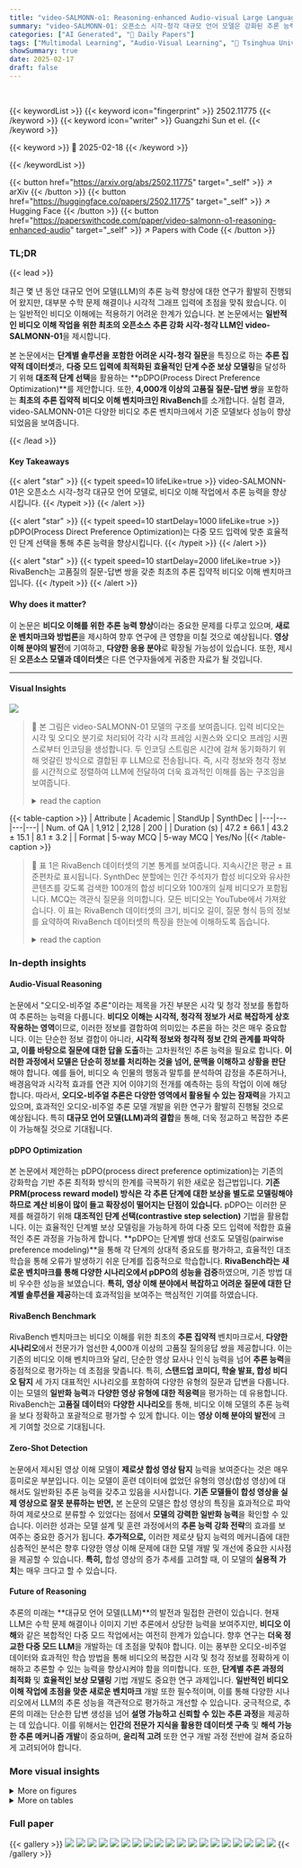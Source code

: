 ```yaml
---
title: "video-SALMONN-o1: Reasoning-enhanced Audio-visual Large Language Model"
summary: "video-SALMONN-01: 오픈소스 시각-청각 대규모 언어 모델은 강화된 추론 능력을 통해 일반적인 비디오 이해 작업에서 성능을 크게 향상시킵니다."
categories: ["AI Generated", "🤗 Daily Papers"]
tags: ["Multimodal Learning", "Audio-Visual Learning", "🏢 Tsinghua University",]
showSummary: true
date: 2025-02-17
draft: false
---
```


<br>

{{< keywordList >}}
{{< keyword icon="fingerprint" >}} 2502.11775 {{< /keyword >}}
{{< keyword icon="writer" >}} Guangzhi Sun et el. {{< /keyword >}}
 
{{< keyword >}} 🤗 2025-02-18 {{< /keyword >}}
 
{{< /keywordList >}}

{{< button href="https://arxiv.org/abs/2502.11775" target="_self" >}}
↗ arXiv
{{< /button >}}
{{< button href="https://huggingface.co/papers/2502.11775" target="_self" >}}
↗ Hugging Face
{{< /button >}}
{{< button href="https://paperswithcode.com/paper/video-salmonn-o1-reasoning-enhanced-audio" target="_self" >}}
↗ Papers with Code
{{< /button >}}




### TL;DR


{{< lead >}}

최근 몇 년 동안 대규모 언어 모델(LLM)의 추론 능력 향상에 대한 연구가 활발히 진행되어 왔지만, 대부분 수학 문제 해결이나 시각적 그래프 입력에 초점을 맞춰 왔습니다. 이는 일반적인 비디오 이해에는 적용하기 어려운 한계가 있습니다. 본 논문에서는 **일반적인 비디오 이해 작업을 위한 최초의 오픈소스 추론 강화 시각-청각 LLM인 video-SALMONN-01**을 제시합니다.

본 논문에서는 **단계별 솔루션을 포함한 어려운 시각-청각 질문**을 특징으로 하는 **추론 집약적 데이터셋**과, **다중 모드 입력에 최적화된 효율적인 단계 수준 보상 모델링**을 달성하기 위해 **대조적 단계 선택**을 활용하는 **pDPO(Process Direct Preference Optimization)**를 제안합니다. 또한, **4,000개 이상의 고품질 질문-답변 쌍**을 포함하는 **최초의 추론 집약적 비디오 이해 벤치마크인 RivaBench**를 소개합니다. 실험 결과, video-SALMONN-01은 다양한 비디오 추론 벤치마크에서 기준 모델보다 성능이 향상되었음을 보여줍니다.

{{< /lead >}}


#### Key Takeaways

{{< alert "star" >}}
{{< typeit speed=10 lifeLike=true >}} video-SALMONN-01은 오픈소스 시각-청각 대규모 언어 모델로, 비디오 이해 작업에서 추론 능력을 향상시킵니다. {{< /typeit >}}
{{< /alert >}}

{{< alert "star" >}}
{{< typeit speed=10 startDelay=1000 lifeLike=true >}} pDPO(Process Direct Preference Optimization)는 다중 모드 입력에 맞춘 효율적인 단계 선택을 통해 추론 능력을 향상시킵니다. {{< /typeit >}}
{{< /alert >}}

{{< alert "star" >}}
{{< typeit speed=10 startDelay=2000 lifeLike=true >}} RivaBench는 고품질의 질문-답변 쌍을 갖춘 최초의 추론 집약적 비디오 이해 벤치마크입니다. {{< /typeit >}}
{{< /alert >}}

#### Why does it matter?
이 논문은 **비디오 이해를 위한 추론 능력 향상**이라는 중요한 문제를 다루고 있으며, **새로운 벤치마크와 방법론**을 제시하여 향후 연구에 큰 영향을 미칠 것으로 예상됩니다. **영상 이해 분야의 발전**에 기여하고, **다양한 응용 분야**로 확장될 가능성이 있습니다. 또한, 제시된 **오픈소스 모델과 데이터셋**은 다른 연구자들에게 귀중한 자료가 될 것입니다.

------
#### Visual Insights



![](https://arxiv.org/html/2502.11775/x1.png)

> 🔼 본 그림은 video-SALMONN-01 모델의 구조를 보여줍니다. 입력 비디오는 시각 및 오디오 분기로 처리되어 각각 시각 프레임 시퀀스와 오디오 프레임 시퀀스로부터 인코딩을 생성합니다. 두 인코딩 스트림은 시간에 걸쳐 동기화하기 위해 엇갈린 방식으로 결합된 후 LLM으로 전송됩니다.  즉, 시각 정보와 청각 정보를 시간적으로 정렬하여 LLM에 전달하여  더욱 효과적인 이해를 돕는 구조임을 보여줍니다.
> <details>
> <summary>read the caption</summary>
> Figure 1: video-SALMONN-o1 model structure. The input video is processed by the visual and audio branches, generating encodings from the visual and audio frame sequences respectively. Two encoding streams are combined in an interleaved fashion to synchronize across time before sending to LLM.
> </details>





{{< table-caption >}}
| Attribute | Academic | StandUp | SynthDec |
|---|---|---|---|
| Num. of QA | 1,912 | 2,128 | 200 |
| Duration (s) | 47.2 ± 66.1 | 43.2 ± 15.1 | 8.1 ± 3.2 |
| Format | 5-way MCQ | 5-way MCQ | Yes/No |{{< /table-caption >}}

> 🔼 표 1은 RivaBench 데이터셋의 기본 통계를 보여줍니다. 지속시간은 평균 ± 표준편차로 표시됩니다. SynthDec 분할에는 인간 주석자가 합성 비디오와 유사한 콘텐츠를 갖도록 검색한 100개의 합성 비디오와 100개의 실제 비디오가 포함됩니다. MCQ는 객관식 질문을 의미합니다. 모든 비디오는 YouTube에서 가져왔습니다.  이 표는 RivaBench 데이터셋의 크기, 비디오 길이, 질문 형식 등의 정보를 요약하여 RivaBench 데이터셋의 특징을 한눈에 이해하도록 돕습니다.
> <details>
> <summary>read the caption</summary>
> Table 1: RivaBench basic statistics. The duration is given by mean ±plus-or-minus\pm± standard deviation. The SynthDec split contains 100 synthetic videos and 100 real videos that human annotators search to have similar content as synthetic videos. MCQ stands for multiple-choice questions. Video sources are all from YouTube.
> </details>





### In-depth insights


#### Audio-Visual Reasoning
논문에서 "오디오-비주얼 추론"이라는 제목을 가진 부분은 시각 및 청각 정보를 통합하여 추론하는 능력을 다룹니다.  **비디오 이해는 시각적, 청각적 정보가 서로 복잡하게 상호 작용하는 영역**이므로, 이러한 정보를 결합하여 의미있는 추론을 하는 것은 매우 중요합니다. 이는 단순한 정보 결합이 아니라, **시각적 정보와 청각적 정보 간의 관계를 파악하고, 이를 바탕으로 질문에 대한 답을 도출**하는 고차원적인 추론 능력을 필요로 합니다.  **이러한 과정에서 모델은 단순히 정보를 처리하는 것을 넘어, 문맥을 이해하고 상황을 판단**해야 합니다. 예를 들어, 비디오 속 인물의 행동과 말투를 분석하여 감정을 추론하거나, 배경음악과 시각적 효과를 연관 지어 이야기의 전개를 예측하는 등의 작업이 이에 해당합니다. 따라서, **오디오-비주얼 추론은 다양한 영역에서 활용될 수 있는 잠재력**을 가지고 있으며, 효과적인 오디오-비주얼 추론 모델 개발을 위한 연구가 활발히 진행될 것으로 예상됩니다. 특히 **대규모 언어 모델(LLM)과의 결합**을 통해, 더욱 정교하고 복잡한 추론이 가능해질 것으로 기대됩니다.

#### pDPO Optimization
본 논문에서 제안하는 pDPO(process direct preference optimization)는 기존의 강화학습 기반 추론 최적화 방식의 한계를 극복하기 위한 새로운 접근법입니다. **기존 PRM(process reward model) 방식은 각 추론 단계에 대한 보상을 별도로 모델링해야 하므로 계산 비용이 많이 들고 확장성이 떨어지는 단점이 있습니다.**  pDPO는 이러한 문제를 해결하기 위해 **대조적인 단계 선택(contrastive step selection)** 기법을 활용합니다.  이는 효율적인 단계별 보상 모델링을 가능하게 하여 다중 모드 입력에 적합한 효율적인 추론 과정을 가능하게 합니다.  **pDPO는 단계별 쌍대 선호도 모델링(pairwise preference modeling)**을 통해 각 단계의 상대적 중요도를 평가하고, 효율적인 대조 학습을 통해 오류가 발생하기 쉬운 단계를 집중적으로 학습합니다.  **RivaBench라는 새로운 벤치마크를 통해 다양한 시나리오에서 pDPO의 성능을 검증**하였으며, 기존 방법 대비 우수한 성능을 보였습니다.  **특히, 영상 이해 분야에서 복잡하고 어려운 질문에 대한 단계별 솔루션을 제공**하는데 효과적임을 보여주는 핵심적인 기여를 하였습니다.

#### RivaBench Benchmark
RivaBench 벤치마크는 비디오 이해를 위한 최초의 **추론 집약적** 벤치마크로서, **다양한 시나리오**에서 전문가가 엄선한 4,000개 이상의 고품질 질의응답 쌍을 제공합니다.  이는 기존의 비디오 이해 벤치마크와 달리, 단순한 영상 묘사나 인식 능력을 넘어 **추론 능력**을 중점적으로 평가하는 데 초점을 맞춥니다. 특히, **스탠드업 코미디, 학술 발표, 합성 비디오 탐지** 세 가지 대표적인 시나리오를 포함하여 다양한 유형의 질문과 답변을 다룹니다. 이는 모델의 **일반화 능력**과 **다양한 영상 유형에 대한 적응력**을 평가하는 데 유용합니다.  RivaBench는 **고품질 데이터**와 **다양한 시나리오**를 통해,  비디오 이해 모델의 추론 능력을 보다 정확하고 포괄적으로 평가할 수 있게 합니다. 이는 **영상 이해 분야의 발전**에 크게 기여할 것으로 기대됩니다.

#### Zero-Shot Detection
논문에서 제시된 영상 이해 모델이 **제로샷 합성 영상 탐지** 능력을 보여준다는 것은 매우 흥미로운 부분입니다. 이는 모델이 훈련 데이터에 없었던 유형의 영상(합성 영상)에 대해서도 일반화된 추론 능력을 갖추고 있음을 시사합니다.  **기존 모델들이 합성 영상을 실제 영상으로 잘못 분류하는 반면,** 본 논문의 모델은 합성 영상의 특징을 효과적으로 파악하여 제로샷으로 분류할 수 있었다는 점에서 **모델의 강력한 일반화 능력**을 확인할 수 있습니다. 이러한 성과는 모델 설계 및 훈련 과정에서의 **추론 능력 강화 전략**의 효과를 보여주는 중요한 증거가 됩니다.  **추가적으로,**  이러한 제로샷 탐지 능력의 메커니즘에 대한 심층적인 분석은 향후 다양한 영상 이해 문제에 대한 모델 개발 및 개선에 중요한 시사점을 제공할 수 있습니다.  **특히,** 합성 영상의 증가 추세를 고려할 때,  이 모델의 **실용적 가치**는 매우 크다고 할 수 있습니다.

#### Future of Reasoning
추론의 미래는 **대규모 언어 모델(LLM)**의 발전과 밀접한 관련이 있습니다. 현재 LLM은 수학 문제 해결이나 이미지 기반 추론에서 상당한 능력을 보여주지만, **비디오 이해**와 같은 복합적인 다중 모드 작업에서는 여전히 한계가 있습니다.  향후 연구는 **더욱 정교한 다중 모드 LLM**을 개발하는 데 초점을 맞춰야 합니다. 이는 풍부한 오디오-비주얼 데이터와 효과적인 학습 방법을 통해 비디오의 복잡한 시각 및 청각 정보를 정확하게 이해하고 추론할 수 있는 능력을 향상시켜야 함을 의미합니다.  또한, **단계별 추론 과정의 최적화** 및 **효율적인 보상 모델링** 기법 개발도 중요한 연구 과제입니다.  **일반적인 비디오 이해 작업에 초점을 맞춘 새로운 벤치마크** 개발 또한 필수적이며, 이를 통해 다양한 시나리오에서 LLM의 추론 성능을 객관적으로 평가하고 개선할 수 있습니다.  궁극적으로, 추론의 미래는 단순한 답변 생성을 넘어 **설명 가능하고 신뢰할 수 있는 추론 과정**을 제공하는 데 있습니다. 이를 위해서는 **인간의 전문가 지식을 활용한 데이터셋 구축** 및 **해석 가능한 추론 메커니즘 개발**이 중요하며,  **윤리적 고려** 또한 연구 개발 과정 전반에 걸쳐 중요하게 고려되어야 합니다.


### More visual insights

<details>
<summary>More on figures
</summary>


![](https://arxiv.org/html/2502.11775/x2.png)

> 🔼 그림 2는 추론 집약적 SFT 데이터 획득 파이프라인을 보여줍니다. 비디오와 쌍을 이루는 오디오를 입력으로 사용하여 Gemini-1.5-pro가 질문, 답변 및 추론 경로를 생성합니다. GPT-40은 QA 쌍과 추론 단계가 유효하고 논리적 사고를 필요로 하는지 확인하기 위한 품질 검사에 사용됩니다. 즉, Gemini-1.5-pro가 비디오와 오디오 데이터를 기반으로 질문과 답변을 생성하고, 그에 대한 추론 과정을 제시하면, GPT-40이 이 과정이 타당하고 논리적인지 평가하여 품질을 관리하는 과정입니다. 최종적으로 품질 검사를 통과한 질문, 답변, 추론 경로만 SFT 데이터로 사용됩니다.
> <details>
> <summary>read the caption</summary>
> Figure 2: Acquisition pipeline of reasoning-intensive SFT data. The question, answer and reasoning paths are generated by Gemini-1.5-pro taking the video with paired audio as inputs. GPT4o is employed for quality checks to ensure the QA-pair and the reasoning steps are valid and require logical thinking.
> </details>



![](https://arxiv.org/html/2502.11775/x3.png)

> 🔼 그림 3은 pDPO를 위한 단계별 예상 정확도 점수를 구성하기 위한 대조적 단계 선택(위쪽)과 쌍별 전개(아래쪽)를 보여줍니다. 대조적 단계 선택: 이 예시에서는 상위 2단계인 s2와 s5가 선택되고, s2에 대해서는 대안 단계인 s2'가 샘플링되어 기본 쌍을 형성합니다. 쌍별 전개: 각 단계에 대해 세 개의 전개가 표시되고, s2와 s2'는 동일한 접두사 솔루션을 가진 단계 쌍입니다. 참조 답변과 비교하여 GPT-40을 사용하여 답변의 정확성을 확인합니다.
> <details>
> <summary>read the caption</summary>
> Figure 3: Illustration of the contrastive step selection (top) and pairwise rollout (bottom) to construct per-step expected correctness score for pDPO. Contrastive step selection: Top 2 steps, s2subscript𝑠2s_{2}italic_s start_POSTSUBSCRIPT 2 end_POSTSUBSCRIPT and s5subscript𝑠5s_{5}italic_s start_POSTSUBSCRIPT 5 end_POSTSUBSCRIPT are selected in this example, and for s2subscript𝑠2s_{2}italic_s start_POSTSUBSCRIPT 2 end_POSTSUBSCRIPT, an alternative step, s2′subscriptsuperscript𝑠′2s^{\prime}_{2}italic_s start_POSTSUPERSCRIPT ′ end_POSTSUPERSCRIPT start_POSTSUBSCRIPT 2 end_POSTSUBSCRIPT, is sampled to form the preference pair. Pairwise rollout: Three rollouts are shown for each step and s2subscript𝑠2s_{2}italic_s start_POSTSUBSCRIPT 2 end_POSTSUBSCRIPT and s2′subscriptsuperscript𝑠′2s^{\prime}_{2}italic_s start_POSTSUPERSCRIPT ′ end_POSTSUPERSCRIPT start_POSTSUBSCRIPT 2 end_POSTSUBSCRIPT are step pairs with the same prefix solution. The answer correctness is checked using GPT-4o by comparing it against the reference answer.
> </details>



![](https://arxiv.org/html/2502.11775/x4.png)

> 🔼 그림 4는 SFT(Supervised Fine-Tuning) 데이터에서 추론 단계 수의 분포를 보여줍니다. 왼쪽 그래프는 전체 SFT 데이터의 분포를, 오른쪽 그래프는 추론 집약적(reasoning-intensive) 하위 데이터셋의 분포를 나타냅니다. 추론 집약적 하위 데이터셋은 문제의 난이도가 높기 때문에 일반적으로 더 많은 추론 단계가 필요합니다.
> <details>
> <summary>read the caption</summary>
> Figure 4: Distributions of the numbers of reasoning steps in SFT data. Left: Distribution of the entire SFT data. Right: Distribution on the reasoning-intensive subset of SFT data. Due to the difficulty of the reasoning-intensive subset, more reasoning steps are required in general for samples in this set.
> </details>



![](https://arxiv.org/html/2502.11775/x5.png)

> 🔼 그림 5는 pDPO를 위한 대조적 단계 선택의 효과를 분석한 것입니다. 전체 솔루션 경로 쌍에 더하여 중간 단계 쌍도 항상 사용됩니다.  다양한 상위 T 단계를 선택했을 때의 성능을 비교하여 최적의 단계 선택 전략을 찾고자 하였습니다.  x축은 상위 T 단계 개수를 나타내고, y축은 정확도 또는 다른 적절한 지표를 나타낼 것입니다.  다른 색상은 서로 다른 단계 선택 방법을 나타낼 것입니다. 이 그림을 통해 pDPO에서 중간 단계를 포함하는 것이 전체 솔루션 경로만 사용하는 것보다 성능 향상에 더 효과적이라는 점을 보여줍니다.
> <details>
> <summary>read the caption</summary>
> Figure 5: Comparison between different top T steps selected for pDPO. Pairs of full solution paths are always used in addition to pairs of intermediate steps.
> </details>



![](https://arxiv.org/html/2502.11775/x6.png)

> 🔼 그림 6은 논문의 3.2절 '추론 집약적 SFT 데이터'에서 설명하는, 비디오 이해 모델을 위한 추론 능력 향상을 위한 강화 학습 데이터의 예시를 보여줍니다. 그림은 질문, 답변, 그리고 단계별 추론 과정을 보여주는 스크린샷과 함께, 사용된 비디오 클립의 일부를 보여줍니다. 각 단계는 해당 비디오 프레임과 함께, 추론 과정의 설명을 포함하고 있습니다. 이는 모델이 단순히 답변을 생성하는 것이 아니라, 단계별로 논리적 추론 과정을 거쳐 답변에 도달하는 방식을 보여주는 예시입니다.
> <details>
> <summary>read the caption</summary>
> Figure 6: Example of reasoning SFT data
> </details>



![](https://arxiv.org/html/2502.11775/x7.png)

> 🔼 그림 7은 RivaBench 데이터셋의 StandUp 부분의 예시를 보여줍니다. 코미디언의 말과 행동, 청중의 반응 등 다양한 요소들이 포함된 영상 클립과 질문, 답변이 함께 제시되어 있습니다. 이를 통해 모델이 비디오의 내용을 이해하고, 유머의 핵심을 파악하여 질문에 답할 수 있는 능력을 평가할 수 있습니다.
> <details>
> <summary>read the caption</summary>
> Figure 7: Example of StandUp part of the RivaBench.
> </details>



![](https://arxiv.org/html/2502.11775/x8.png)

> 🔼 그림 8은 RivaBench 데이터셋의 StandUp 부분의 예시를 보여줍니다.  이 그림은 코미디언의 말과 행동, 그리고 청중의 반응을 보여주는 비디오 클립의 일부분과 함께 질문과 답변, 그리고 추가적인 설명을 포함합니다.  StandUp 부분은 코미디 비디오에 대한 질문에 답하기 위해서는 오디오와 비디오 정보를 종합적으로 이해해야 하는 어려운 추론 능력이 요구된다는 점을 보여주기 위해 설계되었습니다.
> <details>
> <summary>read the caption</summary>
> Figure 8: Example of StandUp part of the RivaBench.
> </details>



![](https://arxiv.org/html/2502.11775/x9.png)

> 🔼 그림 9는 RivaBench 데이터셋의 Academic 부분의 예시를 보여줍니다.  이 그림은 강의 영상의 일부 화면과 함께, 질문, 정답, 그리고 해당 질문에 대한 답을 도출하기 위한 단계별 추론 과정을 보여주는 캡션을 포함하고 있습니다. 이는  비디오 이해를 위한 추론 능력 평가에 사용되는 질문의 유형과 난이도를 보여주는 대표적인 예시입니다.  이 그림을 통해 사용자가  영상과 음성 정보를 통합하여 추론 문제를 해결하는 과정을 이해하는 데 도움이 됩니다.
> <details>
> <summary>read the caption</summary>
> Figure 9: Example of Academic part of the RivaBench.
> </details>



![](https://arxiv.org/html/2502.11775/x10.png)

> 🔼 그림 10은 RivaBench의 학문적 부분의 예시를 보여줍니다.  영상과 오디오 데이터를 활용하여 학생들의 학습 능력을 평가하는 질문과 답변, 그리고 추론 과정을 보여줍니다.  특히, 로봇 증강 현실(Robot AR) 환경과 줌(Zoom) 환경에서 학생들이 과제를 수행하는 방식의 차이를 보여주는 데이터가 포함되어 있으며, Robot AR 환경이 학습 성과 향상에 미치는 영향을 분석하기 위한 데이터로 사용됩니다.  두 환경에서 학생들이 습득한 핵심 역량(Key Learning Competencies)을 비교 분석하여 Robot AR 환경의 효과를 보여줍니다.  자세하게는, 전압과 전류에 대한 이해, 직렬 및 병렬 연결, 회로 및 구성 요소에 대한 지식, 브레드보드 사용, 멀티미터 측정 및 동작 회로에 대한 이해 등을 평가합니다.
> <details>
> <summary>read the caption</summary>
> Figure 10: Example of Academic part of the RivaBench.
> </details>



![](https://arxiv.org/html/2502.11775/x11.png)

> 🔼 이 그림은 RivaBench 데이터셋의 SynthDec 부분에 포함된 합성 비디오의 예시 클립을 보여줍니다.  SynthDec는 합성 비디오 감지를 위한 과제로,  실제 비디오와 구별하기 어려운 고품질 합성 비디오를 포함합니다.  그림은 비디오의 일부 프레임을 캡처하여 합성 비디오의 특징과 품질을 보여주고, 모델이 어떤 종류의 시각적 특징을 고려하여 합성 여부를 판단해야 하는지 보여주는 역할을 합니다.
> <details>
> <summary>read the caption</summary>
> Figure 11: Example video clip of the SynthDec part of RivaBench.
> </details>



![](https://arxiv.org/html/2502.11775/x12.png)

> 🔼 그림 12는 RivaBench의 SynthDec 부분에 대한 예시 비디오 클립을 보여줍니다. 이 그림은 합성 비디오 감지(Synthetic Video Detection) 작업에 사용된 데이터셋의 일부를 보여주는 것으로,  실제 비디오와 구분하기 어려울 정도로 정교하게 제작된 합성 비디오의 예시를 제공합니다.  비디오에는 물리 법칙을 위반하거나 왜곡된 물체가 포함될 수 있으며, 이는 AI 모델이 실제 비디오와 합성 비디오를 구별하는 능력을 평가하는 데 도움이 됩니다.
> <details>
> <summary>read the caption</summary>
> Figure 12: Example video clip of the SynthDec part of RivaBench.
> </details>



![](https://arxiv.org/html/2502.11775/x13.png)

> 🔼 그림 13은 논문의 RivaBench 벤치마크 중 StandUp 부분에 속하는 예시 비디오와 그에 대한 두 가지 다른 해결책(SFT 모델과 pDPO 모델)을 보여줍니다. SFT(Supervised Fine-Tuning) 모델은 비디오의 내용을 제대로 이해하지 못하여 잘못된 답변을 제시하지만, pDPO(Process Direct Preference Optimization) 모델은 비디오의 시각 및 청각 정보를 종합적으로 분석하여 정확한 답변과 추론 단계를 제시합니다. 이를 통해 pDPO가 더 효과적이고 정확한 추론 능력을 가지고 있음을 시각적으로 보여줍니다. 그림에는 비디오의 일부 프레임과 각 모델의 답변 및 추론 과정이 자세하게 나와 있습니다.
> <details>
> <summary>read the caption</summary>
> Figure 13: Example video and solutions from the StandUp test set.
> </details>



![](https://arxiv.org/html/2502.11775/x14.png)

> 🔼 그림 14는 VideoMME 테스트 세트의 한 예시 비디오와 그에 대한 두 가지 다른 해결 방법을 보여줍니다. VideoMME는 비디오 이해를 위한 벤치마크이며, 이 그림에서는 비디오에 대한 질문과 그에 대한 두 가지 상반된 답변이 제시됩니다. 첫 번째 답변은 단순히 비디오 내용을 설명하는 반면, 두 번째 답변은 보다 자세한 추론 과정을 통해 답을 도출합니다. 이는 video-SALMONN-01 모델이 단순한 설명을 넘어 추론 능력을 갖추고 있음을 보여주는 예시입니다.
> <details>
> <summary>read the caption</summary>
> Figure 14: Example video and solutions from videoMME test set.
> </details>



![](https://arxiv.org/html/2502.11775/x15.png)

> 🔼 그림 15는 논문의 VideoMME 테스트 세트에서 발췌한 예시 비디오와 그에 대한 두 가지 다른 해결책을 보여줍니다.  각 해결책은 비디오 내용을 이해하고 질문에 답하기 위한 단계별 추론 과정을 제시합니다. 첫 번째 해결책은 비디오의 시각적 세부 사항을 정확하게 파악하지 못하고 잘못된 결론에 도달하는 반면, 두 번째 해결책은 비디오의 시각 및 청각적 정보를 모두 활용하여 보다 정확하고 논리적인 추론 과정을 보여줍니다. 이를 통해 다양한 모달리티(시각, 청각) 정보를 통합하여 추론하는 모델의 능력과, 부정확한 추론 단계를 식별하고 수정하는 능력을 보여줍니다.  두 해결책의 비교를 통해, 모델의 추론 능력 향상을 위한 효과적인 전략을 파악할 수 있습니다.
> <details>
> <summary>read the caption</summary>
> Figure 15: Example video and solutions from videoMME test set.
> </details>



![](https://arxiv.org/html/2502.11775/x16.png)

> 🔼 그림 16은 합성 비디오 감지를 위한 video-SALMONN-01, GPT-40, Gemini-1.5-pro 세 가지 모델의 예측 결과를 보여줍니다. 각 모델은 동일한 합성 비디오에 대해 YES(합성 비디오) 또는 NO(실제 비디오)로 응답하고, 그 이유를 단계별로 설명합니다. video-SALMONN-01은 시각적 단서(예: 비정상적인 흐릿함, 왜곡된 신체 부위)를 분석하여 합성 비디오임을 정확하게 판단하는 반면, GPT-40와 Gemini-1.5-pro는 비디오의 자연스러움과 일관성에 기반하여 실제 비디오로 잘못 판단합니다. 이는 video-SALMONN-01이 합성 비디오 감지에 있어 더욱 정교하고 정확한 추론 능력을 가짐을 시사합니다.
> <details>
> <summary>read the caption</summary>
> Figure 16: Example output from video-SALMONN-o1, GPT-4o and Gemini-1.5-pro for synthetic video detection.
> </details>



![](https://arxiv.org/html/2502.11775/x17.png)

> 🔼 그림 17은 합성 비디오 감지를 위해 video-SALMONN-01, GPT-4, Gemini-1.5-pro 세 가지 모델의 출력 결과를 보여줍니다. 각 모델은 합성 비디오 여부를 판별하고 그 이유를 단계별로 설명합니다. video-SALMONN-01은 비디오의 색상, 그림자 정렬 등을 분석하여 합성 비디오라고 판단하는 반면, GPT-4는 비디오의 자연스러움을 근거로 실제 비디오라고 판단하고, Gemini-1.5-pro는 추가적인 정보 없이는 판단할 수 없다고 응답합니다. 이는 각 모델이 시각적 정보를 해석하고 추론하는 방식의 차이를 보여주는 예시입니다.
> <details>
> <summary>read the caption</summary>
> Figure 17: Example output from video-SALMONN-o1, GPT-4o and Gemini-1.5-pro for synthetic video detection.
> </details>



![](https://arxiv.org/html/2502.11775/x18.png)

> 🔼 그림 18은 대조적 단계 선택 과정의 예시를 보여줍니다. 두 개의 샘플 경로가 표시되고 각 추론 단계에 대한 점수 d_{s_{k}}가 제공됩니다. 첫 번째 솔루션의 세 번째 단계는 시각적 환각으로 인해 잘못되었으며, 결과적으로 그 단계에 매우 높은 점수가 할당되고 해당 단계가 롤아웃에 사용됩니다. 즉, 시각적 정보 해석에 어려움이 있는 단계를 찾아내어, 해당 단계의 보상 모델링을 개선하는 데 집중하는 것을 보여줍니다. 이는 모델의 시각적 추론 능력 향상을 위한 핵심 전략임을 시사합니다.
> <details>
> <summary>read the caption</summary>
> Figure 18: Example of the contrastive step selection process where two sampled paths are shown and the scores dsksubscript𝑑subscript𝑠𝑘d_{s_{k}}italic_d start_POSTSUBSCRIPT italic_s start_POSTSUBSCRIPT italic_k end_POSTSUBSCRIPT end_POSTSUBSCRIPT are given for each reasoning steps. The 3rd step in the first solution is wrong due to visual hallucination, and as a result, a very high score is assigned to that step and that step will be used to perform rollout.
> </details>



</details>




<details>
<summary>More on tables
</summary>


{{< table-caption >}}
| Model | Modality | VideoMME | NExT-QA | RivaBench StandUp | RivaBench Academic | RivaBench SynthDec (P/R) |
|---|---|---|---|---|---|---|
| Proprietary models |  |  |  |  |  |  |
| Gemini-1.5-pro (Team et al., 2024) | A+V | 75.0%† | 79.2% | 75.8% | 67.1% | 23.6% (55%/15%) |
| Gemini-1.5-pro+reasoning | A+V | 75.1% | 79.5% | 81.8% | 69.5% | 40.0% (49%/34%) |
| GPT-4o (OpenAI Team, 2024) | V | 71.9%† | 81.7% | 63.3% | 60.0% | 34.1%(90%/21%) |
| GPT-4o+reasoning | V | 72.1% | 81.9% | 69.6% | 61.0% | 25.8%(53%/17%) |
| Open-source baselines |  |  |  |  |  |  |
| LLaVA-OneVision (Li et al., 2024a) | V | 58.2%† | 79.4%† | 67.2% | 45.8% | 0.0%(97%/0%) |
| video-SALMONN (Sun et al., 2024b) | A+V | 43.3% | 49.2% | 47.8% | 33.6% | 0.0%(100%/0%) |
| Video-LLaMA 2.1 (Cheng et al., 2024) | A+V | 54.9%† | 75.6% | 53.7% | 34.3% | 0.0%(99%/0%) |
| video-SALMONN-o1 (ours, SFT) | A+V | 62.9% | 78.2% | 68.6% | 42.5% | 5.8%(97%/5%) |
| video-SALMONN-o1 (ours, pDPO) | A+V | 65.6% | 82.3% | 76.7% | 48.3% | 17.8%(87%/13%) |{{< /table-caption >}}
> 🔼 표 2는 제안된 video-SALMONN-01 모델의 성능을 다른 시각적(V) 및 시각-청각적(A+V) LLM과 비교하여 보여줍니다.  SFT는 추론 데이터를 사용한 SFT 이후의 모델을 나타내고, pDPO는 동일한 SFT 모델을 기반으로 pDPO를 사용하여 학습된 모델을 나타냅니다. SynthDec에 대해서는 F1 점수(정밀도/재현율)가, 다른 데이터셋에 대해서는 정확도가 보고됩니다. † 기호는 해당 논문에서 직접 가져온 결과임을 나타냅니다. video-SALMONN-01은 추론 중에 추론을 수행하지만 다른 오픈소스 모델은 직접 답변을 제공합니다.
> <details>
> <summary>read the caption</summary>
> Table 2: Main results of video-SALMONN-o1 compared against other visual (V) and audio-visual (A+V) LLMs. SFT refers to the model after SFT with reasoning data and pDPO refers to the model obtained after training with pDPO based on the same SFT model. F1-score (Precision/Recall) is reported for SynthDec and accuracy is reported for others. Results with ††\dagger† are directly taken from the corresponding papers. video-SALMONN-o1 performs reasoning during inference and other open-source models give answers directly.
> </details>

{{< table-caption >}}
| Training Data | Inference Reasoning | VideoMME | NExT-QA | Academic | StandUp |
|---|---|---|---|---|---| 
| Full SFT data | &#x2713; | 63.7% | 80.7% | 45.2% | 72.3% |
| Full SFT data | ✓ | 62.9% | 78.2% | 42.5% | 68.6% |
| w/o any reasoning | &#x2713; | 63.2% | 81.0% | 44.1% | 71.1% |
| w/o reasoning-intensive part | &#x2713; | 62.7% | 78.9% | 44.7% | 71.5% |
| w/o reasoning-intensive part | ✓ | 61.6% | 76.6% | 42.3% | 67.5% |
| Reasoning-intensive part only | ✓ | 58.8% | 75.2% | 40.1% | 63.5% |
| Full SFT data + pDPO | ✓ | **65.6**% | **82.3**% | **48.3**% | **76.7**% |{{< /table-caption >}}
> 🔼 표 3은 오디오-비주얼 SFT 데이터의 여러 부분이 VideoMME, 학술, 스탠드업 테스트 세트에 미치는 영향을 보여줍니다. 두 번째로 좋은 결과에는 밑줄이 표시되어 있습니다. '추론 집약 부분 없이'는 추론 집약 SFT 데이터를 제거한 것을 의미하며, '추론 없이'는 SFT 중에 답변을 직접 출력하는 것을 의미합니다. '추론 집약 부분만'은 QA에 대해 항상 추론을 수행합니다.
> <details>
> <summary>read the caption</summary>
> Table 3: Effect of different parts of the audio-visual SFT data on VideoMME, Academic and StandUp test sets. Underscore for second-best results. “w/o reasoning-intensive part” means removing the reasoning-intensive SFT data, and “w/o any reasoning” always directly outputting answers during SFT. “Reasoning-intensive part only” always performs reasoning for QA.
> </details>

{{< table-caption >}}
| Training Configuration | Inference | VideoMME | NExT-QA | StandUp | Academic |
|---|---|---|---|---|---| 
| SFT | 1-best | 62.9% | 78.2% | 68.6% | 42.5% |
| SFT | Major@20 | 63.5% | 81.5% | 73.5% | 45.3% |
| SFT + ORM | RM@20 | 62.7% | 78.5% | 69.0% | 42.6% |
| SFT + PRM | RM@20 | 63.5% | 79.3% | 72.1% | 43.9% |
| SFT + pDPO | 1-best | **65.6**% | **82.3**% | **76.7**% | **48.3**% |{{< /table-caption >}}
> 🔼 표 4는 다양한 보상 모델링 방법이 VideoMME, NEXT-QA, RivaBench의 StandUp 및 Academic 분할에 미치는 영향을 보여줍니다. Major@20 및 RM@20은 Zhang et al.(2024a)에 따라 평가되었으며, 여기서 Major@20은 20개의 샘플 경로에 대한 다수결 투표의 정확도를 나타내고 RM@20은 20개의 샘플에 대한 최고 n을 나타냅니다. 샘플은 모두 SFT 이후의 모델에서 생성됩니다. 전체 경로를 사용하는 pDPO는 완전한 추론 경로의 선호도 쌍만을 사용합니다.
> <details>
> <summary>read the caption</summary>
> Table 4: Effect of different reward modelling methods on VideoMME, NExT-QA, the StandUp and Academic split of RivaBench. Major@20 and RM@20 are evaluated following Zhang et al. (2024a), where Major@20 refers to the accuracy under majority voting with 20 sampled paths, and RM@20 is the best-of-n with 20 samples. Samples are all generated from the model after SFT. pDPO with full paths only uses preference pairs of complete reasoning paths.
> </details>

{{< table-caption >}}
| Type | Prompt content |
|---|---| 
| Direct answer | &lt;VIDEO&gt;Select the best answer to the following question based on the video. Respond with only the letter of the correct option. |
|  | {Question} |
|  | Choose from: A. {Option A}, B, {Option B}… |
| Reasoning | &lt;VIDEO&gt; Question: |
|  | {Question} |
|  | Choose from: A. {Option A}, B, {Option B}… |
|  | Answer the question step by step. Output each thinking step. Mark the end of each step with &lt;end_of_step&gt; token. |
| SynthDec | An AI-generated video contains unnatural distorted things, such as distorted hands or faces. Is the given video AI generated? Answer YES or NO. Answer step by step and output each step clearly. |{{< /table-caption >}}
> 🔼 표 5는 다양한 유형의 작업에 사용되는 프롬프트를 보여줍니다. 세 가지 유형의 작업(직접 답변, 추론, 합성 감지)에 대해 각기 다른 프롬프트가 제공됩니다. 직접 답변 작업의 경우, 비디오를 기반으로 질문에 대한 최상의 답변을 선택하라는 프롬프트가 제공됩니다. 추론 작업의 경우, 단계별로 질문에 답하고 각 단계의 끝에 <end_of_step> 토큰을 표시하라는 프롬프트가 제공됩니다. 합성 감지 작업의 경우, 비디오에 왜곡된 부분(예: 왜곡된 손이나 얼굴)이 있는지 확인하고 단계별로 답변하라는 프롬프트가 제공됩니다.
> <details>
> <summary>read the caption</summary>
> Table 5: Prompt used for different types of tasks.
> </details>

</details>




### Full paper

{{< gallery >}}
<img src="paper_images/1.png" class="grid-w50 md:grid-w33 xl:grid-w25" />
<img src="paper_images/2.png" class="grid-w50 md:grid-w33 xl:grid-w25" />
<img src="paper_images/3.png" class="grid-w50 md:grid-w33 xl:grid-w25" />
<img src="paper_images/4.png" class="grid-w50 md:grid-w33 xl:grid-w25" />
<img src="paper_images/5.png" class="grid-w50 md:grid-w33 xl:grid-w25" />
<img src="paper_images/6.png" class="grid-w50 md:grid-w33 xl:grid-w25" />
<img src="paper_images/7.png" class="grid-w50 md:grid-w33 xl:grid-w25" />
<img src="paper_images/8.png" class="grid-w50 md:grid-w33 xl:grid-w25" />
<img src="paper_images/9.png" class="grid-w50 md:grid-w33 xl:grid-w25" />
<img src="paper_images/10.png" class="grid-w50 md:grid-w33 xl:grid-w25" />
<img src="paper_images/11.png" class="grid-w50 md:grid-w33 xl:grid-w25" />
<img src="paper_images/12.png" class="grid-w50 md:grid-w33 xl:grid-w25" />
<img src="paper_images/13.png" class="grid-w50 md:grid-w33 xl:grid-w25" />
<img src="paper_images/14.png" class="grid-w50 md:grid-w33 xl:grid-w25" />
<img src="paper_images/15.png" class="grid-w50 md:grid-w33 xl:grid-w25" />
<img src="paper_images/16.png" class="grid-w50 md:grid-w33 xl:grid-w25" />
<img src="paper_images/17.png" class="grid-w50 md:grid-w33 xl:grid-w25" />
<img src="paper_images/18.png" class="grid-w50 md:grid-w33 xl:grid-w25" />
<img src="paper_images/19.png" class="grid-w50 md:grid-w33 xl:grid-w25" />
{{< /gallery >}}